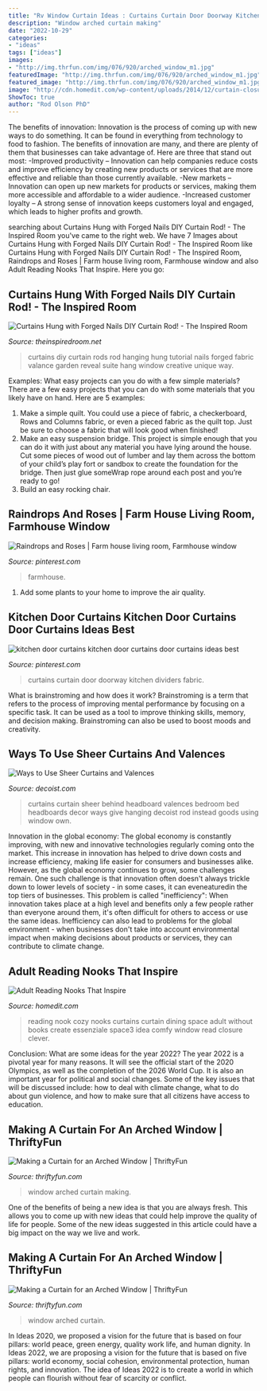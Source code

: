 ```yaml
---
title: "Rv Window Curtain Ideas : Curtains Curtain Door Doorway Kitchen Dividers Fabric"
description: "Window arched curtain making"
date: "2022-10-29"
categories:
- "ideas"
tags: ["ideas"]
images:
- "http://img.thrfun.com/img/076/920/arched_window_m1.jpg"
featuredImage: "http://img.thrfun.com/img/076/920/arched_window_m1.jpg"
featured_image: "http://img.thrfun.com/img/076/920/arched_window_m1.jpg"
image: "http://cdn.homedit.com/wp-content/uploads/2014/12/curtain-closure.jpg"
ShowToc: true
author: "Rod Olson PhD"
---
```



The benefits of innovation:
Innovation is the process of coming up with new ways to do something. It can be found in everything from technology to food to fashion. The benefits of innovation are many, and there are plenty of them that businesses can take advantage of. Here are three that stand out most: 
-Improved productivity – Innovation can help companies reduce costs and improve efficiency by creating new products or services that are more effective and reliable than those currently available.
-New markets – Innovation can open up new markets for products or services, making them more accessible and affordable to a wider audience.
-Increased customer loyalty – A strong sense of innovation keeps customers loyal and engaged, which leads to higher profits and growth.

	

		
searching about Curtains Hung with Forged Nails DIY Curtain Rod! - The Inspired Room you've came to the right web. We have 7 Images about Curtains Hung with Forged Nails DIY Curtain Rod! - The Inspired Room like Curtains Hung with Forged Nails DIY Curtain Rod! - The Inspired Room, Raindrops and Roses | Farm house living room, Farmhouse window and also Adult Reading Nooks That Inspire. Here you go:
		
    
## Curtains Hung With Forged Nails DIY Curtain Rod! - The Inspired Room

<img loading=lazy src="https://theinspiredroom.net/wp-content/uploads/2012/03/curtains-and-nail-hangers.jpg" onerror="this.onerror=null;this.src='https://tse4.mm.bing.net/th?id=OIP.M6s1bHQPUQ-oh9mT8fB95wHaLG&amp;pid=15.1';" alt="Curtains Hung with Forged Nails DIY Curtain Rod! - The Inspired Room">

_Source: theinspiredroom.net_

>curtains diy curtain rods rod hanging hung tutorial nails forged fabric valance garden reveal suite hang window creative unique way. 

	

Examples: What easy projects can you do with a few simple materials?
There are a few easy projects that you can do with some materials that you likely have on hand. Here are 5 examples:
1. Make a simple quilt. You could use a piece of fabric, a checkerboard, Rows and Columns fabric, or even a pieced fabric as the quilt top. Just be sure to choose a fabric that will look good when finished! 
2. Make an easy suspension bridge. This project is simple enough that you can do it with just about any material you have lying around the house. Cut some pieces of wood out of lumber and lay them across the bottom of your child’s play fort or sandbox to create the foundation for the bridge. Then just glue someWrap rope around each post and you’re ready to go! 
3. Build an easy rocking chair.

    
## Raindrops And Roses | Farm House Living Room, Farmhouse Window

<img loading=lazy src="https://i.pinimg.com/736x/a2/87/7d/a2877dc66bfd24e51bfb6b861520c5b1.jpg" onerror="this.onerror=null;this.src='https://tse4.mm.bing.net/th?id=OIP.HwYfgkWRD2thtt5jd__mYQHaLl&amp;pid=15.1';" alt="Raindrops and Roses | Farm house living room, Farmhouse window">

_Source: pinterest.com_

>farmhouse. 

	

1. Add some plants to your home to improve the air quality.

    
## Kitchen Door Curtains Kitchen Door Curtains Door Curtains Ideas Best

<img loading=lazy src="https://i.pinimg.com/736x/9f/70/54/9f7054ce3c11ff77b844895f1e2f678f.jpg" onerror="this.onerror=null;this.src='https://tse3.mm.bing.net/th?id=OIP.os6JKSNtcUBu-VOe0zyCgQHaLH&amp;pid=15.1';" alt="kitchen door curtains kitchen door curtains door curtains ideas best">

_Source: pinterest.com_

>curtains curtain door doorway kitchen dividers fabric. 

	

What is brainstroming and how does it work?
Brainstroming is a term that refers to the process of improving mental performance by focusing on a specific task. It can be used as a tool to improve thinking skills, memory, and decision making. Brainstroming can also be used to boost moods and creativity.

    
## Ways To Use Sheer Curtains And Valences

<img loading=lazy src="http://cdn.decoist.com/wp-content/uploads/2013/10/curtain-behind-the-headboard.jpg" onerror="this.onerror=null;this.src='https://tse2.mm.bing.net/th?id=OIP.oz4-ovhc-r4dsrn_SkWsAgHaKa&amp;pid=15.1';" alt="Ways to Use Sheer Curtains and Valences">

_Source: decoist.com_

>curtains curtain sheer behind headboard valences bedroom bed headboards decor ways give hanging decoist rod instead goods using window own. 

	

Innovation in the global economy:
The global economy is constantly improving, with new and innovative technologies regularly coming onto the market. This increase in innovation has helped to drive down costs and increase efficiency, making life easier for consumers and businesses alike. However, as the global economy continues to grow, some challenges remain. One such challenge is that innovation often doesn't always trickle down to lower levels of society - in some cases, it can eveneaturedin the top tiers of businesses. This problem is called "inefficiency": When innovation takes place at a high level and benefits only a few people rather than everyone around them, it's often difficult for others to access or use the same ideas. Inefficiency can also lead to problems for the global environment - when businesses don't take into account environmental impact when making decisions about products or services, they can contribute to climate change.

    
## Adult Reading Nooks That Inspire

<img loading=lazy src="http://cdn.homedit.com/wp-content/uploads/2014/12/curtain-closure.jpg" onerror="this.onerror=null;this.src='https://tse2.mm.bing.net/th?id=OIP.zXPK9Af6ysXVAIgDIzN8awHaLH&amp;pid=15.1';" alt="Adult Reading Nooks That Inspire">

_Source: homedit.com_

>reading nook cozy nooks curtains curtain dining space adult without books create essenziale space3 idea comfy window read closure clever. 

	

Conclusion: What are some ideas for the year 2022?
The year 2022 is a pivotal year for many reasons. It will see the official start of the 2020 Olympics, as well as the completion of the 2026 World Cup. It is also an important year for political and social changes. Some of the key issues that will be discussed include: how to deal with climate change, what to do about gun violence, and how to make sure that all citizens have access to education.

    
## Making A Curtain For An Arched Window | ThriftyFun

<img loading=lazy src="http://img.thrfun.com/img/076/920/arched_window_m1.jpg" onerror="this.onerror=null;this.src='https://tse1.mm.bing.net/th?id=OIP.36m2HILFwPcuWnuBLbl7vgAAAA&amp;pid=15.1';" alt="Making a Curtain for an Arched Window | ThriftyFun">

_Source: thriftyfun.com_

>window arched curtain making. 

	

One of the benefits of being a new idea is that you are always fresh. This allows you to come up with new ideas that could help improve the quality of life for people. Some of the new ideas suggested in this article could have a big impact on the way we live and work.

    
## Making A Curtain For An Arched Window | ThriftyFun

<img loading=lazy src="https://img.thrfun.com/img/076/920/arched_window_l1.jpg" onerror="this.onerror=null;this.src='https://tse4.mm.bing.net/th?id=OIP.FNFtKrVs8iY0ytAhBA6mqQHaK-&amp;pid=15.1';" alt="Making a Curtain for an Arched Window | ThriftyFun">

_Source: thriftyfun.com_

>window arched curtain. 

	

In Ideas 2020, we proposed a vision for the future that is based on four pillars: world peace, green energy, quality work life, and human dignity. In Ideas 2022, we are proposing a vision for the future that is based on five pillars: world economy, social cohesion, environmental protection, human rights, and innovation. The idea of Ideas 2022 is to create a world in which people can flourish without fear of scarcity or conflict.

